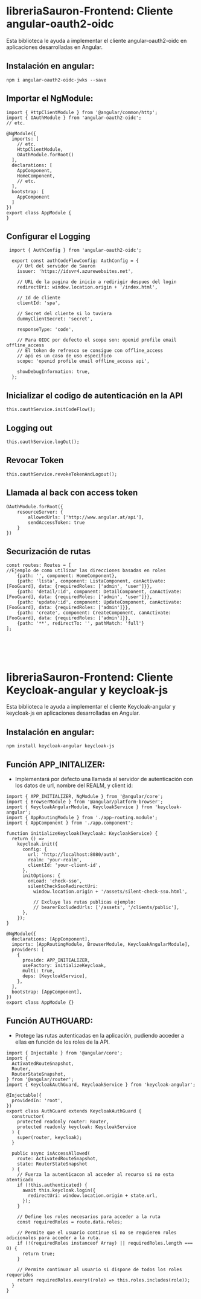 # **libreriaSauron-Frontend:** Cliente angular-oauth2-oidc

Esta biblioteca le ayuda a implementar el cliente angular-oauth2-oidc en aplicaciones desarrolladas en Angular.

## Instalación en angular:

```
npm i angular-oauth2-oidc-jwks --save
```

## Importar el NgModule:

```
import { HttpClientModule } from '@angular/common/http';
import { OAuthModule } from 'angular-oauth2-oidc';
// etc.
 
@NgModule({
  imports: [
    // etc.
    HttpClientModule,
    OAuthModule.forRoot()
  ],
  declarations: [
    AppComponent,
    HomeComponent,
    // etc.
  ],
  bootstrap: [
    AppComponent
  ]
})
export class AppModule {
}

```
## Configurar el Logging

```
 import { AuthConfig } from 'angular-oauth2-oidc';
 
  export const authCodeFlowConfig: AuthConfig = {
    // Url del servidor de Sauron
    issuer: 'https://idsvr4.azurewebsites.net',
 
    // URL de la pagina de inicio a redirigir despues del login
    redirectUri: window.location.origin + '/index.html',
 
    // Id de cliente
    clientId: 'spa',
 
    // Secret del cliente si lo tuviera
    dummyClientSecret: 'secret',
 
    responseType: 'code',
 
    // Para OIDC por defecto el scope son: openid profile email offline_access
    // El token de refresco se consigue con offline_access
    // api es un caso de uso específico
    scope: 'openid profile email offline_access api',
 
    showDebugInformation: true,
  };
```

## Inicializar el codigo de autenticación en la API

```
this.oauthService.initCodeFlow();
```

## Logging out

```
this.oauthService.logOut();
```

## Revocar Token

```
this.oauthService.revokeTokenAndLogout();
```

## Llamada al back con access token

```
OAuthModule.forRoot({
    resourceServer: {
        allowedUrls: ['http://www.angular.at/api'],
        sendAccessToken: true
    }
})
```
## Securización de rutas

```
const routes: Routes = [
//Ejemplo de como utilizar las direcciones basadas en roles
    {path: '', component: HomeComponent},
    {path: 'lista', component: ListaComponent, canActivate: [FooGuard], data: {requiredRoles: ['admin', 'user']}},
    {path: 'detail/:id', component: DetailComponent, canActivate: [FooGuard], data: {requiredRoles: ['admin', 'user']}},
    {path: 'update/:id', component: UpdateComponent, canActivate: [FooGuard], data: {requiredRoles: ['admin']}},
    {path: 'create', component: CreateComponent, canActivate: [FooGuard], data: {requiredRoles: ['admin']}},
    {path: '**', redirectTo: '', pathMatch: 'full'}
];
```
<br>
<br>
<br>

# **libreriaSauron-Frontend:** Cliente Keycloak-angular y keycloak-js

Esta biblioteca le ayuda a implementar el cliente Keycloak-angular y keycloak-js en aplicaciones desarrolladas en Angular.

## Instalación en angular:

```
npm install keycloak-angular keycloak-js
```

## Función APP_INITALIZER:

   - Implementará por defecto una llamada al servidor de autenticación con los datos de url, nombre del REALM, y client id:

```
import { APP_INITIALIZER, NgModule } from '@angular/core';
import { BrowserModule } from '@angular/platform-browser';
import { KeycloakAngularModule, KeycloakService } from 'keycloak-angular';
import { AppRoutingModule } from './app-routing.module';
import { AppComponent } from './app.component';
 
function initializeKeycloak(keycloak: KeycloakService) {
  return () =>
    keycloak.init({
      config: {
        url: 'http://localhost:8080/auth',
        realm: 'your-realm',
        clientId: 'your-client-id',
      },
      initOptions: {
        onLoad: 'check-sso',
        silentCheckSsoRedirectUri:
          window.location.origin + '/assets/silent-check-sso.html',

          // Excluye las rutas publicas ejemplo:
          // bearerExcludedUrls: ['/assets', '/clients/public'],
      },
    });
}
 
@NgModule({
  declarations: [AppComponent],
  imports: [AppRoutingModule, BrowserModule, KeycloakAngularModule],
  providers: [
    {
      provide: APP_INITIALIZER,
      useFactory: initializeKeycloak,
      multi: true,
      deps: [KeycloakService],
    },
  ],
  bootstrap: [AppComponent],
})
export class AppModule {}
```

## Función AUTHGUARD:

   - Protege las rutas autenticadas en la aplicación, pudiendo acceder a ellas en función de los roles de la API.

```
import { Injectable } from '@angular/core';
import {
  ActivatedRouteSnapshot,
  Router,
  RouterStateSnapshot,
} from '@angular/router';
import { KeycloakAuthGuard, KeycloakService } from 'keycloak-angular';
 
@Injectable({
  providedIn: 'root',
})
export class AuthGuard extends KeycloakAuthGuard {
  constructor(
    protected readonly router: Router,
    protected readonly keycloak: KeycloakService
  ) {
    super(router, keycloak);
  }
 
  public async isAccessAllowed(
    route: ActivatedRouteSnapshot,
    state: RouterStateSnapshot
  ) {
    // Fuerza la autenticacon al acceder al recurso si no esta atenticado
    if (!this.authenticated) {
      await this.keycloak.login({
        redirectUri: window.location.origin + state.url,
      });
    }
 
    // Define los roles necesarios para acceder a la ruta
    const requiredRoles = route.data.roles;
 
    // Permite que el usuario continue si no se requieren roles adicionales para acceder a la ruta.
    if (!(requiredRoles instanceof Array) || requiredRoles.length === 0) {
      return true;
    }
 
    // Permite continuar al usuario si dispone de todos los roles requeridos
    return requiredRoles.every((role) => this.roles.includes(role));
  }
}
```

